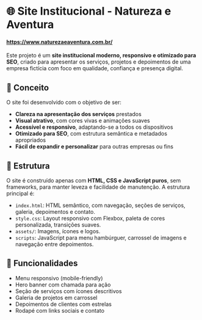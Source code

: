 # 🌐 Site Institucional - Natureza e Aventura
#### https://www.naturezaeaventura.com.br/

Este projeto é um **site institucional moderno, responsivo e otimizado para SEO**, criado para apresentar os serviços, projetos e depoimentos de uma empresa fictícia com foco em qualidade, confiança e presença digital.

## 📌 Conceito

O site foi desenvolvido com o objetivo de ser:

- **Clareza na apresentação dos serviços** prestados
- **Visual atrativo**, com cores vivas e animações suaves
- **Acessível e responsivo**, adaptando-se a todos os dispositivos
- **Otimizado para SEO**, com estrutura semântica e metadados apropriados
- **Fácil de expandir e personalizar** para outras empresas ou fins

## 🧱 Estrutura

O site é construído apenas com **HTML, CSS e JavaScript puros**, sem frameworks, para manter leveza e facilidade de manutenção. A estrutura principal é:

- `index.html`: HTML semântico, com navegação, seções de serviços, galeria, depoimentos e contato.
- `style.css`: Layout responsivo com Flexbox, paleta de cores personalizada, transições suaves.
- `assets/`: Imagens, ícones e logos.
- `scripts`: JavaScript para menu hambúrguer, carrossel de imagens e navegação entre depoimentos.

## 📸 Funcionalidades

- Menu responsivo (mobile-friendly)
- Hero banner com chamada para ação
- Seção de serviços com ícones descritivos
- Galeria de projetos em carrossel
- Depoimentos de clientes com estrelas
- Rodapé com links sociais e contato

